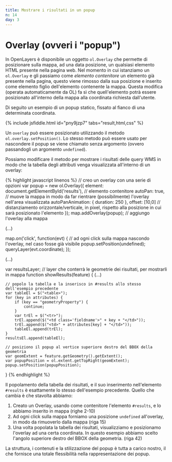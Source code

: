 ```yaml
---
title: Mostrare i risultati in un popup
n: 14
day: 3
---
```

Overlay (ovveri i "popup")
===================
In OpenLayers è disponibile un oggetto `ol.Overlay` che permette di posizionare sulla mappa, ad una data posizione, un qualsiasi elemento HTML presente nella pagina web. 
Nel momento in cui istanziamo un `ol.Overlay` e gli passiamo come _elemento contenitore_ un elemento già presente nella pagina, questo viene rimosso dalla sua posizione e inserito come elemento figlio dell'elemento contenente la mappa.
Questa modifica (operata automaticamente da OL) fa sì che quell'elemento potrà essere posizionato all'interno della mappa alla coordinata richiesta dall'utente.

Di seguito un esempio di un popup statico, fissato al fianco di una determinata coordinata.

{% include jsfiddle.html id="pny9jzp7" tabs="result,html,css" %}

Un `overlay` può essere posizionato utilizzando il metodo `ol.overlay.setPosition()`. Lo stesso metodo può essere usato per nascondere il popup se viene chiamato senza argomento (ovvero passandogli un argomento `undefined`).

Possiamo modificare il metodo per mostrare i risultati delle query WMS in modo che la tabella degli attributi venga visualizzata all'interno di un overlay:

{% highlight javascript linenos %}
// creo un overlay con una serie di opzioni
var popup = new ol.Overlay({
    element: document.getElementById('results'), // elemento contenitore
    autoPan: true, // muove la mappa in modo da far rientrare (possibilmente) l'overlay nell'area visualizzata
    autoPanAnimation: {
      duration: 250
    },
    offset: [10,0] // distanziamento orizzontale/verticale, in pixel, rispetto alla posizione in cui sarà posizionato l'elemento
});
map.addOverlay(popup); // aggiungo l'overlay alla mappa

(...)

map.on('click', function(evt) {
    // ad ogni click sulla mappa nascondo l'overlay, nel caso fosse già visibile
    popup.setPosition(undefined);
    queryLayer(evt.coordinate);
});

(...)

var resultsLayer; // layer che conterrà le geometrie dei risultati, per mostrarli in mappa
function showResults(feature) {
    (...)
    
    // popolo la tabella e la inserisco in #results allo stesso dell'esempio precedente
    var tableEl = $("<table>");
    for (key in attributes) {
        if (key == "geometryProperty") {
            continue;
        }
        var trEl = $("<tr>");
        trEl.append($("<td class='fieldname'>" + key + "</td>"));
        trEl.append($("<td>" + attributes[key] + "</td>"));
        tableEl.append(trEl);
    }
    resultsEl.append(tableEl);
    
    // posiziono il popup al vertice superiore destro del BBOX della geometria
    var geomExtent = feature.getGeometry().getExtent();
    var popupPosition = ol.extent.getTopRight(geomExtent);
    popup.setPosition(popupPosition);
}
{% endhighlight %}

Il popolamento della tabella dei risultati, e il suo inserimento nell'elemento `#results` è esattamente lo stesso dell'esempio precedente. 
Quello che cambia è che stavolta abbiamo:

1. Creato un Overlay, usando come contenitore l'elemento `#results`, e lo abbiamo inserito in mappa (righe 2-10)
2. Ad ogni click sulla mappa forniamo una posizione `undefined` all'overlay, in modo da rimuoverlo dalla mappa (riga 15)
3. Una volta popolata la tabella dei risultati, visualizziamo e posizionamo l'overlay ad una certa coordinata. In questo esempio abbiamo scelto l'angolo superiore destro del BBOX della geometria. (riga 42)

La struttura, i contenuti e la stilizzazione del popup è tutta a carico nostro, il che fornisce una totale flessibilità nella rappresentazione dei popup.
